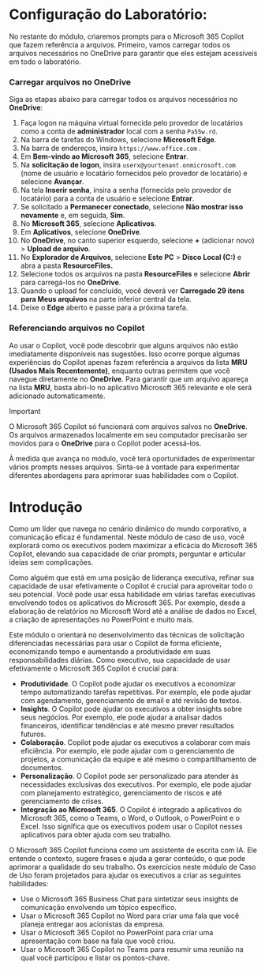 # Configuração do Laboratório:

No restante do módulo, criaremos prompts para o Microsoft 365 Copilot que fazem referência a arquivos. Primeiro, vamos carregar todos os arquivos necessários no OneDrive para garantir que eles estejam acessíveis em todo o laboratório.


### Carregar arquivos no OneDrive

Siga as etapas abaixo para carregar todos os arquivos necessários no **OneDrive**:

1. Faça logon na máquina virtual fornecida pelo provedor de locatários como a conta de **administrador** local com a senha `Pa55w.rd`.
2. Na barra de tarefas do Windows, selecione **Microsoft Edge**.
3. Na barra de endereços, insira `https://www.office.com` .
4. Em **Bem-vindo ao Microsoft 365**, selecione **Entrar**.
5. Na **solicitação de logon**, insira `userx@yourtenant.onmicrosoft.com` (nome de usuário e locatário fornecidos pelo provedor de locatário) e selecione **Avançar**.
6. Na tela **Inserir senha**, insira a senha (fornecida pelo provedor de locatário) para a conta de usuário e selecione **Entrar**.
7. Se solicitado a **Permanecer conectado**, selecione **Não mostrar isso novamente** e, em seguida, **Sim**.
8. No **Microsoft 365**, selecione **Aplicativos**.
9. Em **Aplicativos**, selecione **OneDrive**.
10. No **OneDrive**, no canto superior esquerdo, selecione **+** (adicionar novo) > **Upload de arquivo**.
11. No **Explorador de Arquivos**, selecione **Este PC** > **Disco Local (C:)** e abra a pasta **ResourceFiles.**
12. Selecione todos os arquivos na pasta **ResourceFiles** e selecione **Abrir** para carregá-los no **OneDrive**.
13. Quando o upload for concluído, você deverá ver **Carregado 29 itens para Meus arquivos** na parte inferior central da tela.
14. Deixe o **Edge** aberto e passe para a próxima tarefa.

### Referenciando arquivos no Copilot

Ao usar o Copilot, você pode descobrir que alguns arquivos não estão imediatamente disponíveis nas sugestões. Isso ocorre porque algumas experiências do Copilot apenas fazem referência a arquivos da lista **MRU (Usados Mais Recentemente)**, enquanto outras permitem que você navegue diretamente no **OneDrive**. Para garantir que um arquivo apareça na lista **MRU**, basta abri-lo no aplicativo Microsoft 365 relevante e ele será adicionado automaticamente.

> [!IMPORTANT]
> O Microsoft 365 Copilot só funcionará com arquivos salvos no **OneDrive**. Os arquivos armazenados localmente em seu computador precisarão ser movidos para o **OneDrive** para o Copilot poder acessá-los.

À medida que avança no módulo, você terá oportunidades de experimentar vários prompts nesses arquivos. Sinta-se à vontade para experimentar diferentes abordagens para aprimorar suas habilidades com o Copilot.

# Introdução
Como um líder que navega no cenário dinâmico do mundo corporativo, a comunicação eficaz é fundamental. Neste módulo de caso de uso, você explorará como os executivos podem maximizar a eficácia do Microsoft 365 Copilot, elevando sua capacidade de criar prompts, perguntar e articular ideias sem complicações.<br>

Como alguém que está em uma posição de liderança executiva, refinar sua capacidade de usar efetivamente o Copilot é crucial para aproveitar todo o seu potencial. Você pode usar essa habilidade em várias tarefas executivas envolvendo todos os aplicativos do Microsoft 365. Por exemplo, desde a elaboração de relatórios no Microsoft Word até a análise de dados no Excel, a criação de apresentações no PowerPoint e muito mais.<br>

Este módulo o orientará no desenvolvimento das técnicas de solicitação diferenciadas necessárias para usar o Copilot de forma eficiente, economizando tempo e aumentando a produtividade em suas responsabilidades diárias. Como executivo, sua capacidade de usar efetivamente o Microsoft 365 Copilot é crucial para:

 -  **Produtividade**. O Copilot pode ajudar os executivos a economizar tempo automatizando tarefas repetitivas. Por exemplo, ele pode ajudar com agendamento, gerenciamento de email e até revisão de textos.<br>
 -  **Insights**. O Copilot pode ajudar os executivos a obter insights sobre seus negócios. Por exemplo, ele pode ajudar a analisar dados financeiros, identificar tendências e até mesmo prever resultados futuros.<br>
 -  **Colaboração**. Copilot pode ajudar os executivos a colaborar com mais eficiência. Por exemplo, ele pode ajudar com o gerenciamento de projetos, a comunicação da equipe e até mesmo o compartilhamento de documentos.<br>
 -  **Personalização**. O Copilot pode ser personalizado para atender às necessidades exclusivas dos executivos. Por exemplo, ele pode ajudar com planejamento estratégico, gerenciamento de riscos e até gerenciamento de crises.<br>
 -  **Integração ao Microsoft 365**. O Copilot é integrado a aplicativos do Microsoft 365, como o Teams, o Word, o Outlook, o PowerPoint e o Excel. Isso significa que os executivos podem usar o Copilot nesses aplicativos para obter ajuda com seu trabalho.<br>

O Microsoft 365 Copilot funciona como um assistente de escrita com IA. Ele entende o contexto, sugere frases e ajuda a gerar conteúdo, o que pode aprimorar a qualidade do seu trabalho. Os exercícios neste módulo de Caso de Uso foram projetados para ajudar os executivos a criar as seguintes habilidades:<br>

 -  Use o Microsoft 365 Business Chat para sintetizar seus insights de comunicação envolvendo um tópico específico.
 -  Usar o Microsoft 365 Copilot no Word para criar uma fala que você planeja entregar aos acionistas da empresa.<br>
 -  Usar o Microsoft 365 Copilot no PowerPoint para criar uma apresentação com base na fala que você criou.
 -  Usar o Microsoft 365 Copilot no Teams para resumir uma reunião na qual você participou e listar os pontos-chave.